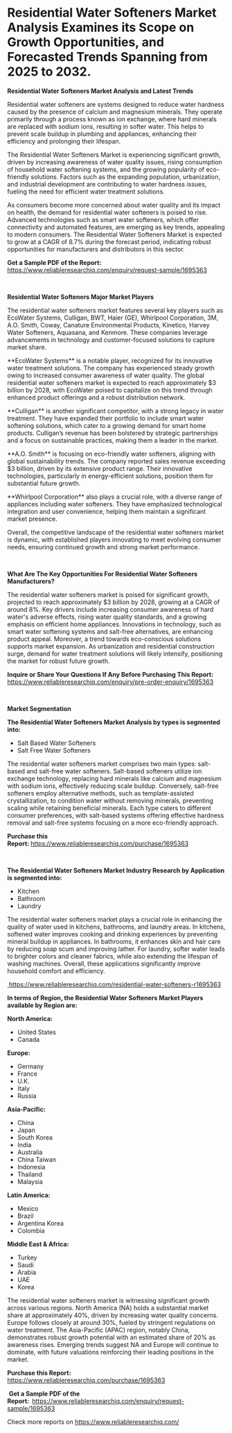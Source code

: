 <p><h1>Residential Water Softeners Market Analysis Examines its Scope on Growth Opportunities, and Forecasted Trends Spanning from 2025 to 2032.</h1></p><p><strong>Residential Water Softeners Market Analysis and Latest Trends</strong></p>
<p><p>Residential water softeners are systems designed to reduce water hardness caused by the presence of calcium and magnesium minerals. They operate primarily through a process known as ion exchange, where hard minerals are replaced with sodium ions, resulting in softer water. This helps to prevent scale buildup in plumbing and appliances, enhancing their efficiency and prolonging their lifespan.</p><p>The Residential Water Softeners Market is experiencing significant growth, driven by increasing awareness of water quality issues, rising consumption of household water softening systems, and the growing popularity of eco-friendly solutions. Factors such as the expanding population, urbanization, and industrial development are contributing to water hardness issues, fueling the need for efficient water treatment solutions.</p><p>As consumers become more concerned about water quality and its impact on health, the demand for residential water softeners is poised to rise. Advanced technologies such as smart water softeners, which offer connectivity and automated features, are emerging as key trends, appealing to modern consumers. The Residential Water Softeners Market is expected to grow at a CAGR of 8.7% during the forecast period, indicating robust opportunities for manufacturers and distributors in this sector.</p></p>
<p><strong>Get a Sample PDF of the Report:&nbsp;</strong> <a href="https://www.reliableresearchiq.com/enquiry/request-sample/1695363?utm_campaign=2306&utm_medium=2&utm_source=Github&utm_content=ia&utm_term=28022025&utm_id=residential-water-softeners">https://www.reliableresearchiq.com/enquiry/request-sample/1695363</a></p>
<p>&nbsp;</p>
<p><strong>Residential Water Softeners Major Market Players</strong></p>
<p><p>The residential water softeners market features several key players such as EcoWater Systems, Culligan, BWT, Haier (GE), Whirlpool Corporation, 3M, A.O. Smith, Coway, Canature Environmental Products, Kinetico, Harvey Water Softeners, Aquasana, and Kenmore. These companies leverage advancements in technology and customer-focused solutions to capture market share.</p><p>**EcoWater Systems** is a notable player, recognized for its innovative water treatment solutions. The company has experienced steady growth owing to increased consumer awareness of water quality. The global residential water softeners market is expected to reach approximately $3 billion by 2028, with EcoWater poised to capitalize on this trend through enhanced product offerings and a robust distribution network.</p><p>**Culligan** is another significant competitor, with a strong legacy in water treatment. They have expanded their portfolio to include smart water softening solutions, which cater to a growing demand for smart home products. Culligan’s revenue has been bolstered by strategic partnerships and a focus on sustainable practices, making them a leader in the market.</p><p>**A.O. Smith** is focusing on eco-friendly water softeners, aligning with global sustainability trends. The company reported sales revenue exceeding $3 billion, driven by its extensive product range. Their innovative technologies, particularly in energy-efficient solutions, position them for substantial future growth.</p><p>**Whirlpool Corporation** also plays a crucial role, with a diverse range of appliances including water softeners. They have emphasized technological integration and user convenience, helping them maintain a significant market presence.</p><p>Overall, the competitive landscape of the residential water softeners market is dynamic, with established players innovating to meet evolving consumer needs, ensuring continued growth and strong market performance.</p></p>
<p>&nbsp;</p>
<p><strong>What Are The Key Opportunities For Residential Water Softeners Manufacturers?</strong></p>
<p><p>The residential water softeners market is poised for significant growth, projected to reach approximately $3 billion by 2028, growing at a CAGR of around 8%. Key drivers include increasing consumer awareness of hard water's adverse effects, rising water quality standards, and a growing emphasis on efficient home appliances. Innovations in technology, such as smart water softening systems and salt-free alternatives, are enhancing product appeal. Moreover, a trend towards eco-conscious solutions supports market expansion. As urbanization and residential construction surge, demand for water treatment solutions will likely intensify, positioning the market for robust future growth.</p></p>
<p><strong>Inquire or Share Your Questions If Any Before Purchasing This Report:</strong> <a href="https://www.reliableresearchiq.com/enquiry/pre-order-enquiry/1695363?utm_campaign=2306&utm_medium=2&utm_source=Github&utm_content=ia&utm_term=28022025&utm_id=residential-water-softeners">https://www.reliableresearchiq.com/enquiry/pre-order-enquiry/1695363</a></p>
<p>&nbsp;</p>
<p><strong>Market Segmentation</strong></p>
<p><strong>The Residential Water Softeners Market Analysis by types is segmented into:</strong></p>
<p><ul><li>Salt Based Water Softeners</li><li>Salt Free Water Softeners</li></ul></p>
<p><p>The residential water softeners market comprises two main types: salt-based and salt-free water softeners. Salt-based softeners utilize ion exchange technology, replacing hard minerals like calcium and magnesium with sodium ions, effectively reducing scale buildup. Conversely, salt-free softeners employ alternative methods, such as template-assisted crystallization, to condition water without removing minerals, preventing scaling while retaining beneficial minerals. Each type caters to different consumer preferences, with salt-based systems offering effective hardness removal and salt-free systems focusing on a more eco-friendly approach.</p></p>
<p><strong>Purchase this Report:&nbsp;</strong><a href="https://www.reliableresearchiq.com/purchase/1695363?utm_campaign=2306&utm_medium=2&utm_source=Github&utm_content=ia&utm_term=28022025&utm_id=residential-water-softeners">https://www.reliableresearchiq.com/purchase/1695363</a></p>
<p>&nbsp;</p>
<p><strong>The Residential Water Softeners Market Industry Research by Application is segmented into:</strong></p>
<p><ul><li>Kitchen</li><li>Bathroom</li><li>Laundry</li></ul></p>
<p><p>The residential water softeners market plays a crucial role in enhancing the quality of water used in kitchens, bathrooms, and laundry areas. In kitchens, softened water improves cooking and drinking experiences by preventing mineral buildup in appliances. In bathrooms, it enhances skin and hair care by reducing soap scum and improving lather. For laundry, softer water leads to brighter colors and cleaner fabrics, while also extending the lifespan of washing machines. Overall, these applications significantly improve household comfort and efficiency.</p></p>
<p><a href="https://www.reliableresearchiq.com/residential-water-softeners-r1695363?utm_campaign=2306&utm_medium=2&utm_source=Github&utm_content=ia&utm_term=28022025&utm_id=residential-water-softeners">&nbsp;https://www.reliableresearchiq.com/residential-water-softeners-r1695363</a></p>
<p><strong>In terms of Region, the Residential Water Softeners Market Players available by Region are:</strong></p>
<p>
    <p> <strong> North America: </strong>
        <ul>
            <li>United States</li>
            <li>Canada</li>
        </ul>
        </p> 
    <p> <strong> Europe: </strong>
        <ul>
            <li>Germany</li>
            <li>France</li>
            <li>U.K.</li>
            <li>Italy</li>
            <li>Russia</li>
        </ul>
        </p> 
    <p> <strong> Asia-Pacific: </strong>
        <ul>
            <li>China</li>
            <li>Japan</li>
            <li>South Korea</li>
            <li>India</li>
            <li>Australia</li>
            <li>China Taiwan</li>
            <li>Indonesia</li>
            <li>Thailand</li>
            <li>Malaysia</li>
        </ul>
        </p> 
    <p> <strong> Latin America: </strong>
        <ul>
            <li>Mexico</li>
            <li>Brazil</li>
            <li>Argentina Korea</li>
            <li>Colombia</li>
        </ul>
        </p> 
    <p> <strong> Middle East & Africa: </strong>
        <ul>
            <li>Turkey</li>
            <li>Saudi</li>
            <li>Arabia</li>
            <li>UAE</li>
            <li>Korea</li>
        </ul>
    </p>
    </p>
<p><p>The residential water softeners market is witnessing significant growth across various regions. North America (NA) holds a substantial market share at approximately 40%, driven by increasing water quality concerns. Europe follows closely at around 30%, fueled by stringent regulations on water treatment. The Asia-Pacific (APAC) region, notably China, demonstrates robust growth potential with an estimated share of 20% as awareness rises. Emerging trends suggest NA and Europe will continue to dominate, with future valuations reinforcing their leading positions in the market.</p></p>
<p><strong>Purchase this Report: </strong><a href="https://www.reliableresearchiq.com/purchase/1695363?utm_campaign=2306&utm_medium=2&utm_source=Github&utm_content=ia&utm_term=28022025&utm_id=residential-water-softeners">https://www.reliableresearchiq.com/purchase/1695363</a></p>
<p>&nbsp;<strong>Get a Sample PDF of the Report:&nbsp;&nbsp;</strong><a href="https://www.reliableresearchiq.com/enquiry/request-sample/1695363?utm_campaign=2306&utm_medium=2&utm_source=Github&utm_content=ia&utm_term=28022025&utm_id=residential-water-softeners">https://www.reliableresearchiq.com/enquiry/request-sample/1695363</a></p>
<p><strong></strong></p>
<p>Check more reports on <a href="https://www.reliableresearchiq.com/?utm_campaign=2306&utm_medium=2&utm_source=Github&utm_content=ia&utm_term=28022025&utm_id=residential-water-softeners">https://www.reliableresearchiq.com/</a></p>